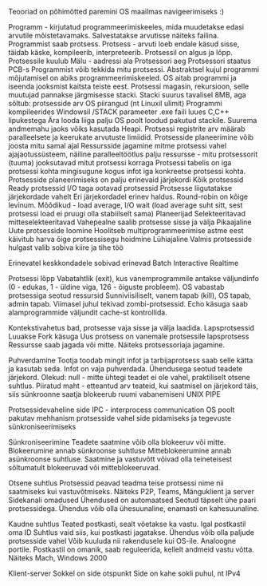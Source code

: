 Teooriad on põhimõtted paremini OS maailmas navigeerimiseks :)

Programm - kirjutatud programmeerimiskeeles, mida muudetakse edasi arvutile mõistetavamaks. Salvestatakse arvutisse näiteks failina. Programmist saab protsess.
Protsess - arvuti loeb endale käsud sisse, täidab käske, kompileerib, interpreteerib. Protsessil on algus ja lõpp.
Protsessile kuulub
	Mälu - aadressi ala
	Protsessori aeg
	Protsessori staatus PCB-s
Programmist võib tekkida mitu protsessi.
Abstraktsel kujul programmi mõjutamisel on abiks programmeerimiskeeled. OS aitab programmi ja iseenda jooksmist kaitsta teiste eest.
Protsessi magasin, rekursioon, selle muutujad pannakse järgmisesse stacki.
Stacki suurus tavalisel 8MB, aga sõltub:
	protsesside arv
	OS piirangud (nt Linuxil ulimit)
	Programmi kompileerides Windowsil /STACK parameeter .exe faili luues
	C,C++ lipukestega
	Ära looda liiga palju OS poolt loodud pakutud stackile. Suurema andmemahu jaoks võiks kasutada Heapi.
Protsessi registrite arv määrab paralleelsete ja keerukate arvutuste limiidid.
Protsesside planeerimine
	võib joosta mitu samal ajal
	Ressursside jagamine mitme protsessi vahel
	ajajaotussüsteem, näiline paralleeltöötlus
	palju ressursse - mitu protsessorit (tuuma) jooksutavad mitut protsessi korraga
Protsessi tabelis on iga protsessi kohta mingisugune kogus infot iga konkreetse protsessi kohta. 
Protsesside planeerimiseks on palju erinevaid järjekordi
	Kõik protsessid
	Ready protsessid
	I/O taga ootavad protsessid
Protsesse liigutatakse järjekordade vahelt
Eri järjekordadel erinev haldus. Round-robin on kõige levinum.
Mõõdikud - load average, I/O wait (load average suht sitt, sest protsessi load ei pruugi olla stabiilselt sama)
Planeerijad
	Selekteeritavad
	mitteselekteeritavad
	Vahepealne saalib protsesse sisse ja välja
	Pikaajaline
		Uute protsesside loomine
		Hoolitseb multiprogrammeerimise astme eest
		käivitub harva
		õige protsessisegu hoidmine
	Lühiajaline
		Valmis protsesside hulgast valib sobiva
		kiire ja tihe töö
	
Erinevatel keskkondadele sobivad erinevad
	Batch
	Interactive
	Realtime

Protsessi lõpp
	Vabatahtlik (exit), kus vanemprogrammile antakse väljundinfo (0 - edukas, 1 - üldine viga, 126 - õiguste probleem).
	OS vabastab protsessiga seotud ressursid
	Sunniviisiliselt, vanem tapab (kill), OS tapab, admin tapab.
	Viimasel juhul tekivad zombi-protsessid. Echo käsuga saab alamprogrammide väljundit cache-st kontrollida.
	


Kontekstivahetus bad, protsesse vaja sisse ja välja laadida.
Lapsprotsessid
	Luuakse Fork käsuga
	Uus protsess on vanemale protsessile lapsprotsess
	Ressursse saab jagada või mitte. Näiteks protsessoriaja jagamine.

Puhverdamine
	Tootja toodab mingit infot ja tarbijaprotsess saab selle kätta ja kasutab seda.
	Infot on vaja puhverdada.
	Ühendusega seotud teadete järjekord.
	Olekud: null - mitte ühtegi teadet ei ole vahel, praktiliselt otsene suhtlus.
	Piiratud maht - etteantud arv teateid, kui saatmisel on järjekord täis, siis sünkroonne saatja blokeerub ruumi vabanemiseni UNIX PIPE


Protsessidevaheline side
	IPC - interprocess communication
	OS poolt pakutav mehhanism protsesside vahel side pidamiseks ja tegevuste sünkroniseerimiseks


Sünkroniseerimine
	Teadete saatmine võib olla blokeeruv või mitte.
	Blokeerumine annab sünkroonse suhtluse
	Mitteblokeerumine annab asünkroonse suhtluse.
	Saatmine ja vastuvõtt võivad olla teineteisest sõltumatult blokeeruvad või mitteblokeeruvad.


Otsene suhtlus
	Protsessid peavad teadma teise protsessi nime nii saatmiseks kui vastuvõtmiseks. Näiteks P2P, Teams, Mänguklient ja server
	Sidekanali omadused
		Ühendused on automaatsed
		Seotud täpselt ühe paari protsessidega.
		Ühendus võib olla ühesuunaline, enamasti on kahesuunaline.

Kaudne suhtlus
	Teated postkasti, sealt võetakse ka vastu.
	Igal postkastil oma ID
	Suhtlus vaid siis, kui postkasti jagatakse.
	Ühendus võib olla paljude protsesside vahel
	Võib kuuluda nii rakendusele kui OS-ile.
	Analoogne portile.
	Postkastil on omanik, saab reguleerida, kellelt andmeid vastu võtta.
	Näiteks Mach, Windows 2000


Klient-server
	Sokkel on side otspunkt
	Side on kahe sokli puhul, nt IPv4

